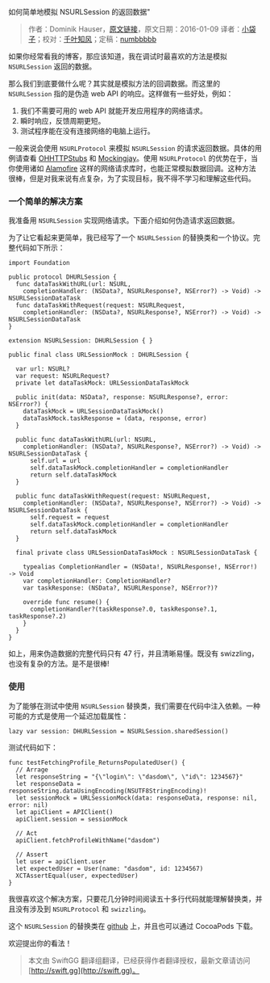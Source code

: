 如何简单地模拟 NSURLSession 的返回数据"

> 作者：Dominik Hauser，[原文链接](http://swiftandpainless.com/an-easy-way-to-stub-nsurlsession/)，原文日期：2016-01-09
> 译者：[小袋子](http://daizi.me)；校对：[千叶知风](http://weibo.com/xiaoxxiao)；定稿：[numbbbbb](http://numbbbbb.com/)
  








如果你经常看我的博客，那应该知道，我在调试时最喜欢的方法是模拟 `NSURLSession` 返回的数据。

那么我们到底要做什么呢？其实就是模拟方法的回调数据。而这里的 `NSURLSession` 指的是伪造 web API 的响应。这样做有一些好处，例如：

1. 我们不需要可用的 web API 就能开发应用程序的网络请求。
2. 瞬时响应，反馈周期更短。
3. 测试程序能在没有连接网络的电脑上运行。



一般来说会使用 `NSURLProtocol` 来模拟 `NSURLSession` 的请求返回数据。具体的用例请查看 [OHHTTPStubs](https://github.com/AliSoftware/OHHTTPStubs) 和 [Mockingjay](https://github.com/kylef/Mockingjay)。使用 `NSURLProtocol` 的优势在于，当你使用诸如 [Alamofire](https://github.com/Alamofire/Alamofire) 这样的网络请求库时，也能正常模拟数据回调。这种方法很棒，但是对我来说有点复杂，为了实现目标，我不得不学习和理解这些代码。

### 一个简单的解决方案

我准备用 `NSURLSession` 实现网络请求。下面介绍如何伪造请求返回数据。

为了让它看起来更简单，我已经写了一个 `NSURLSession` 的替换类和一个协议。完整代码如下所示：

    import Foundation
    
    public protocol DHURLSession {
      func dataTaskWithURL(url: NSURL,
        completionHandler: (NSData?, NSURLResponse?, NSError?) -> Void) -> NSURLSessionDataTask
      func dataTaskWithRequest(request: NSURLRequest,
        completionHandler: (NSData?, NSURLResponse?, NSError?) -> Void) -> NSURLSessionDataTask
    }
    
    extension NSURLSession: DHURLSession { }
    
    public final class URLSessionMock : DHURLSession {
      
      var url: NSURL?
      var request: NSURLRequest?
      private let dataTaskMock: URLSessionDataTaskMock
      
      public init(data: NSData?, response: NSURLResponse?, error: NSError?) {
        dataTaskMock = URLSessionDataTaskMock()
        dataTaskMock.taskResponse = (data, response, error)
      }
      
      public func dataTaskWithURL(url: NSURL,
        completionHandler: (NSData?, NSURLResponse?, NSError?) -> Void) -> NSURLSessionDataTask {
          self.url = url
          self.dataTaskMock.completionHandler = completionHandler
          return self.dataTaskMock
      }
      
      public func dataTaskWithRequest(request: NSURLRequest,
        completionHandler: (NSData?, NSURLResponse?, NSError?) -> Void) -> NSURLSessionDataTask {
          self.request = request
          self.dataTaskMock.completionHandler = completionHandler
          return self.dataTaskMock
      }
      
      final private class URLSessionDataTaskMock : NSURLSessionDataTask {
        
        typealias CompletionHandler = (NSData!, NSURLResponse!, NSError!) -> Void
        var completionHandler: CompletionHandler?
        var taskResponse: (NSData?, NSURLResponse?, NSError?)?
        
        override func resume() {
          completionHandler?(taskResponse?.0, taskResponse?.1, taskResponse?.2)
        }
      }
    }

如上，用来伪造数据的完整代码只有 47 行，并且清晰易懂。既没有 swizzling，也没有复杂的方法。是不是很棒!

### 使用

为了能够在测试中使用 `NSURLSession` 替换类，我们需要在代码中注入依赖。一种可能的方式是使用一个延迟加载属性：

    lazy var session: DHURLSession = NSURLSession.sharedSession()

测试代码如下：

    func testFetchingProfile_ReturnsPopulatedUser() {
      // Arrage
      let responseString = "{\"login\": \"dasdom\", \"id\": 1234567}"
      let responseData = responseString.dataUsingEncoding(NSUTF8StringEncoding)!
      let sessionMock = URLSessionMock(data: responseData, response: nil, error: nil)
      let apiClient = APIClient()
      apiClient.session = sessionMock
      
      // Act
      apiClient.fetchProfileWithName("dasdom")
      
      // Assert
      let user = apiClient.user
      let expectedUser = User(name: "dasdom", id: 1234567)
      XCTAssertEqual(user, expectedUser)
    }

我很喜欢这个解决方案，只要花几分钟时间阅读五十多行代码就能理解替换类，并且没有涉及到 `NSURLProtocol` 和 `swizzling`。

这个 `NSURLSession` 的替换类在 [github](https://github.com/dasdom/DHURLSessionStub) 上，并且也可以通过 CocoaPods 下载。

欢迎提出你的看法！
> 本文由 SwiftGG 翻译组翻译，已经获得作者翻译授权，最新文章请访问 [http://swift.gg](http://swift.gg)。